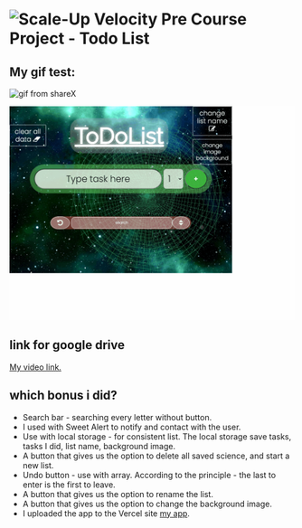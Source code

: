 # ![Scale-Up Velocity](./readme-files/logo-main.png) Pre Course Project - Todo List

## My gif test:

![gif from shareX](shareXgif.gif)

![gif test](ui-testing-recording.gif)

## link for google drive

[My video link.](https://drive.google.com/file/d/1nmoPUsKpZQhZdeVgn1lZ-uP6EvLWzJw4/view?usp=sharing)

## which bonus i did?

-   Search bar - searching every letter without button.
-   I used with Sweet Alert to notify and contact with the user.
-   Use with local storage - for consistent list. The local storage save tasks, tasks I did, list name, background image.
-   A button that gives us the option to delete all saved science, and start a new list.
-   Undo button - use with array. According to the principle - the last to enter is the first to leave.
-   A button that gives us the option to rename the list.
-   A button that gives us the option to change the background image.
-   I uploaded the app to the Vercel site [my app](https://my-to-do.vercel.app/).

